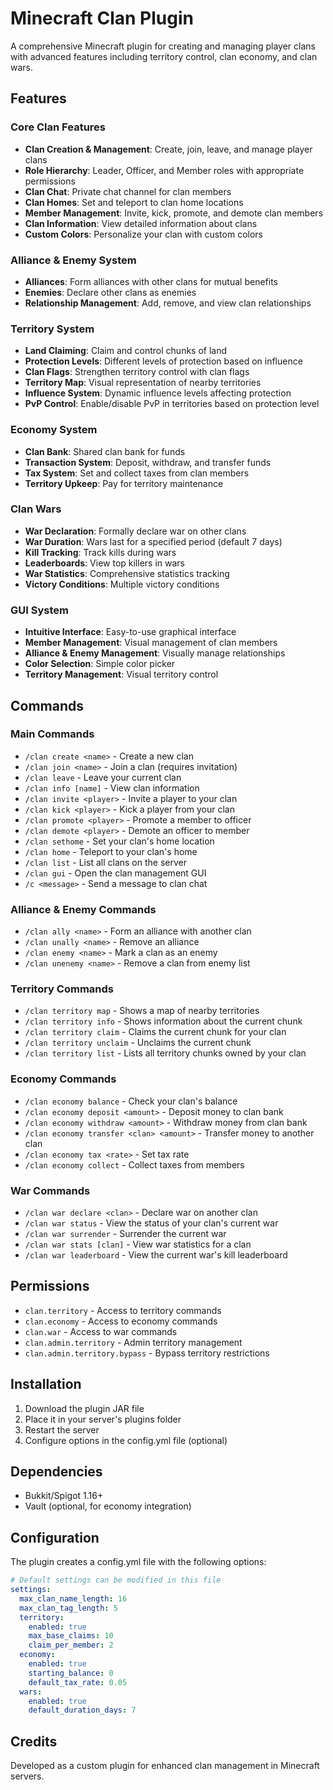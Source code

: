 # Minecraft Clan Plugin

A comprehensive Minecraft plugin for creating and managing player clans with advanced features including territory control, clan economy, and clan wars.

## Features

### Core Clan Features
- **Clan Creation & Management**: Create, join, leave, and manage player clans
- **Role Hierarchy**: Leader, Officer, and Member roles with appropriate permissions
- **Clan Chat**: Private chat channel for clan members
- **Clan Homes**: Set and teleport to clan home locations
- **Member Management**: Invite, kick, promote, and demote clan members
- **Clan Information**: View detailed information about clans
- **Custom Colors**: Personalize your clan with custom colors

### Alliance & Enemy System
- **Alliances**: Form alliances with other clans for mutual benefits
- **Enemies**: Declare other clans as enemies
- **Relationship Management**: Add, remove, and view clan relationships

### Territory System
- **Land Claiming**: Claim and control chunks of land
- **Protection Levels**: Different levels of protection based on influence
- **Clan Flags**: Strengthen territory control with clan flags
- **Territory Map**: Visual representation of nearby territories
- **Influence System**: Dynamic influence levels affecting protection
- **PvP Control**: Enable/disable PvP in territories based on protection level

### Economy System
- **Clan Bank**: Shared clan bank for funds
- **Transaction System**: Deposit, withdraw, and transfer funds
- **Tax System**: Set and collect taxes from clan members
- **Territory Upkeep**: Pay for territory maintenance

### Clan Wars
- **War Declaration**: Formally declare war on other clans
- **War Duration**: Wars last for a specified period (default 7 days)
- **Kill Tracking**: Track kills during wars
- **Leaderboards**: View top killers in wars
- **War Statistics**: Comprehensive statistics tracking
- **Victory Conditions**: Multiple victory conditions

### GUI System
- **Intuitive Interface**: Easy-to-use graphical interface
- **Member Management**: Visual management of clan members
- **Alliance & Enemy Management**: Visually manage relationships
- **Color Selection**: Simple color picker
- **Territory Management**: Visual territory control

## Commands

### Main Commands
- `/clan create <name>` - Create a new clan
- `/clan join <name>` - Join a clan (requires invitation)
- `/clan leave` - Leave your current clan
- `/clan info [name]` - View clan information
- `/clan invite <player>` - Invite a player to your clan
- `/clan kick <player>` - Kick a player from your clan
- `/clan promote <player>` - Promote a member to officer
- `/clan demote <player>` - Demote an officer to member
- `/clan sethome` - Set your clan's home location
- `/clan home` - Teleport to your clan's home
- `/clan list` - List all clans on the server
- `/clan gui` - Open the clan management GUI
- `/c <message>` - Send a message to clan chat

### Alliance & Enemy Commands
- `/clan ally <name>` - Form an alliance with another clan
- `/clan unally <name>` - Remove an alliance
- `/clan enemy <name>` - Mark a clan as an enemy
- `/clan unenemy <name>` - Remove a clan from enemy list

### Territory Commands
- `/clan territory map` - Shows a map of nearby territories
- `/clan territory info` - Shows information about the current chunk
- `/clan territory claim` - Claims the current chunk for your clan
- `/clan territory unclaim` - Unclaims the current chunk
- `/clan territory list` - Lists all territory chunks owned by your clan

### Economy Commands
- `/clan economy balance` - Check your clan's balance
- `/clan economy deposit <amount>` - Deposit money to clan bank
- `/clan economy withdraw <amount>` - Withdraw money from clan bank
- `/clan economy transfer <clan> <amount>` - Transfer money to another clan
- `/clan economy tax <rate>` - Set tax rate
- `/clan economy collect` - Collect taxes from members

### War Commands
- `/clan war declare <clan>` - Declare war on another clan
- `/clan war status` - View the status of your clan's current war
- `/clan war surrender` - Surrender the current war
- `/clan war stats [clan]` - View war statistics for a clan
- `/clan war leaderboard` - View the current war's kill leaderboard

## Permissions

- `clan.territory` - Access to territory commands
- `clan.economy` - Access to economy commands
- `clan.war` - Access to war commands
- `clan.admin.territory` - Admin territory management
- `clan.admin.territory.bypass` - Bypass territory restrictions

## Installation

1. Download the plugin JAR file
2. Place it in your server's plugins folder
3. Restart the server
4. Configure options in the config.yml file (optional)

## Dependencies

- Bukkit/Spigot 1.16+
- Vault (optional, for economy integration)

## Configuration

The plugin creates a config.yml file with the following options:

```yaml
# Default settings can be modified in this file
settings:
  max_clan_name_length: 16
  max_clan_tag_length: 5
  territory:
    enabled: true
    max_base_claims: 10
    claim_per_member: 2
  economy:
    enabled: true
    starting_balance: 0
    default_tax_rate: 0.05
  wars:
    enabled: true
    default_duration_days: 7
```

## Credits

Developed as a custom plugin for enhanced clan management in Minecraft servers.